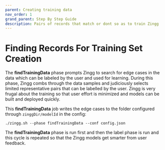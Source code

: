 ```yaml
---
parent: Creating training data
nav_order: 1
grand_parent: Step By Step Guide
description: Pairs of records that match or dont so as to train Zingg
---
```


# Finding Records For Training Set Creation

The **findTrainingData** phase prompts Zingg to search for edge cases in the data which can be labeled by the user and used for learning. During this phase, Zingg combs through the data samples and judiciously selects limited representative pairs that can be labelled by the user. Zingg is very frugal about the training so that user effort is minimized and models can be built and deployed quickly.

This **findTrainingData** job writes the edge cases to the folder configured through `zinggDir/modelId` in the config:

`./zingg.sh --phase findTrainingData --conf config.json`

The **findTrainingData** phase is run first and then the label phase is run and this cycle is repeated so that the Zingg models get smarter from user feedback.
